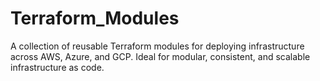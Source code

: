 # Terraform_Modules
A collection of reusable Terraform modules for deploying infrastructure across AWS, Azure, and GCP. Ideal for modular, consistent, and scalable infrastructure as code.
